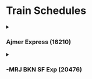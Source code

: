 <h1>Train Schedules</h1>

<!----------------------------------------------------------------------------Ajmer Expresss---------------------------------------------------->
<details>
  <summary><h3>Ajmer Express (16210)</h3></summary>
  <p><b>Days</b>:- Tuesday, Thursday</p>
  <table>
    <thead>
      <th>Dept Time</th>
      <th>From Station</th>
      <th>To Station</th>
      <th>Arrival Time</th>
      <th>Seat Avaliablity</th>
    </thead>
      <tbody>
        <tr>
          <td>07:10pm</td>
          <td>Mysuru Jn - MYS</td>
          <td>Ajmer Jn - AII</td>
          <td>02:35pm</td>
          <td></td>
        </tr>
        <tr>
          <td>07:10pm</td>
          <td>Mysuru Jn - MYS</td>
          <td>Sojat Road - SOD</td>
          <td>12:30pm - 12:32pm</td>
          <td></td>
        </tr>
        <tr>
          <td>10:10pm - 10:20pm</td>
          <td>KSR Bengaluru - SBC</td>
          <td>Ajmer Jn - AII</td>
          <td>02:35pm</td>
          <td></td>
        </tr>
        <tr>
          <td>10:10pm - 10:20pm</td>
          <td>KSR Bengaluru - SBC</td>
          <td>Sojat Road - SOD</td>
          <td>12:30pm - 12:32pm</td>
          <td></td>
        </tr>
        <tr>
          <td>10:10pm - 10:20pm</td>
          <td>KSR Bengaluru - SBC</td>
          <td>Pune Jn - PUNE</td>
          <td>06:45pm - 06:50pm</td>
          <td></td>
        </tr>
        <tr>
          <td>06:45pm - 06:50pm</td>
          <td>Pune Jn - PUNE</td>
          <td>Sojat Road - SOD</td>
          <td>12:30pm - 12:32pm</td>
          <td></td>
        </tr>
      </tbody>
  </table>
</details>


<!----------------------------------------------------------------------------MRJ BKN SF Exp (20476)---------------------------------------------------------->
<details>
  <summary><h3>-MRJ BKN SF Exp (20476)</h3></summary>
  <p><b>Days</b>:- Tuesday</p>
  <table>
    <thead>
      <th>Dept Time</th>
      <th>From Station</th>
      <th>To Station</th>
      <th>Arrival Time</th>
      <th>Seat Avaliablity</th>
      <th>Price</th>
    </thead>
      <tbody>
        <tr>
          <td>02:40pm</td>
          <td>Miraj Jn - MRJ</td>
          <td>Marwar Jn - MJ</td>
          <td>01:35pm - 01:40pm</td>
          <td>32</td>
          <td>590</td>
        </tr>
        <tr>
          <td>08:10pm</td>
          <td>Pune Jn - PUNE</td>
          <td>Marwar Jn - MJ</td>
          <td>01:35pm - 01:40pm</td>
          <td>136</td>
          <td>510</td>
        </tr>
        <tr>
          <td>08:10pm</td>
          <td>Pune Jn - PUNE</td>
          <td>Bikaner Jn - BKN</td>
          <td>08:15pm</td>
          <td>124</td>
          <td>615</td>
        </tr>
      </tbody>
  </table>
</details>
